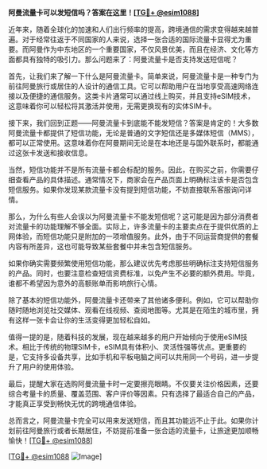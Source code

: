 **阿曼流量卡可以发短信吗？答案在这里！[[TG💪+ @esim1088](https://t.me/s/esim1088)]**

近年来，随着全球化的加速和人们出行频率的提高，跨境通信的需求变得越来越普遍。对于经常往返于不同国家的人来说，选择一张合适的国际流量卡显得尤为重要。而阿曼作为中东地区的一个重要国家，不仅风景优美，而且在经济、文化等方面都具有独特的吸引力。那么问题来了：阿曼流量卡是否支持发送短信呢？

首先，让我们来了解一下什么是阿曼流量卡。简单来说，阿曼流量卡是一种专门为前往阿曼旅行或居住的人设计的通信工具。它可以帮助用户在当地享受高速网络连接以及便捷的通信服务。这类卡片通常可以通过线上购买，并且支持eSIM技术，这意味着你可以轻松将其激活并使用，无需更换现有的实体SIM卡。

接下来，我们回到正题——阿曼流量卡到底能不能发短信？答案是肯定的！大多数阿曼流量卡都提供了短信功能，无论是普通的文字短信还是多媒体短信（MMS），都可以正常使用。这意味着你在阿曼期间无论是在本地还是与国外联系时，都能通过这张卡发送和接收信息。

当然，短信功能并不是所有流量卡都会标配的服务。因此，在购买之前，你需要仔细查看产品的具体描述。通常情况下，商家会在产品页面上明确标注该卡是否包含短信服务。如果你发现某款流量卡没有提到短信功能，不妨直接联系客服询问详情。

那么，为什么有些人会误以为阿曼流量卡不能发短信呢？这可能是因为部分消费者对流量卡的功能理解不够全面。实际上，许多流量卡的主要卖点在于提供优质的上网体验，而短信功能只是附加的一项增值服务。此外，由于不同运营商提供的套餐内容有所差异，这也可能导致某些套餐中并未包含短信服务。

如果你确实需要频繁使用短信功能，那么建议优先考虑那些明确标注支持短信服务的产品。同时，也要注意检查短信资费标准，以免产生不必要的额外费用。毕竟，谁都不希望因为意外的高额账单而影响旅行心情。

除了基本的短信功能外，阿曼流量卡还带来了其他诸多便利。例如，它可以帮助你随时随地浏览社交媒体、观看在线视频、查阅地图等。尤其是在陌生的城市里，拥有这样一张卡会让你的生活变得更加轻松自如。

值得一提的是，随着科技的发展，现在越来越多的用户开始倾向于使用eSIM技术。相比于传统的物理SIM卡，eSIM具有体积小、灵活性强等优点。更重要的是，它支持多设备共享，比如手机和平板电脑之间可以共用同一个号码，进一步提升了用户的使用体验。

最后，提醒大家在选购阿曼流量卡时一定要擦亮眼睛。不仅要关注价格因素，还要综合考量卡的质量、覆盖范围、客户评价等因素。只有选择了最适合自己的产品，才能真正享受到畅快无忧的跨境通信体验。

总而言之，阿曼流量卡完全可以用来发送短信，而且其功能远不止于此。如果你计划前往阿曼旅行或者长期居住，不妨提前准备一张合适的流量卡，让旅途更加顺畅愉快！[[TG💪+ @esim1088](https://t.me/s/esim1088)]

[[TG💪+ @esim1088](https://t.me/s/esim1088) ![Image](https://i.postimg.cc/4NQfJmqS/Snipaste-2025-05-13-00-14-12.png)]